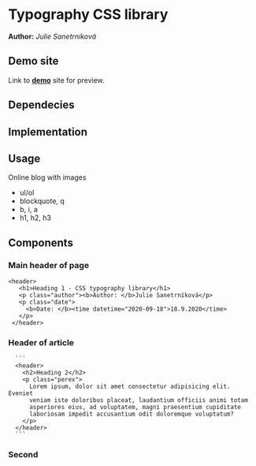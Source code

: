 # Typography CSS library
**Author:** *Julie Sanetrníková*

## Demo site
Link to **[demo](http://www.github.io)** site for preview.

## Dependecies
<link rel="stylesheet" href="normalize.css" />

## Implementation
<head>
  <meta charset="UTF-8" />
  <meta name="viewport" content="width=device-width, initial-scale=1.0" />
  <title>Typography css library</title>
  <link rel="stylesheet" href="style.css" />
  <link rel="stylesheet" href="normalize.css" />
  <link href="https://fonts.googleapis.com/css2?family=Crimson+Pro:wght@200;300;400;500;600;700;800;900&display=swap"
    rel="stylesheet" />
  <link
    href="https://fonts.googleapis.com/css2?family=Work+Sans:ital,wght@0,100;0,200;0,300;0,400;0,500;0,600;0,700;0,800;0,900;1,100;1,200;1,300;1,400;1,500;1,600&display=swap"
    rel="stylesheet" />
  <link href="https://fonts.googleapis.com/css2?family=Merriweather:wght@300;400;700;900&display=swap"
    rel="stylesheet" />

  <script src="https://unpkg.com/smartphoto@1.1.0/js/smartphoto.min.js"></script>
  <link rel="stylesheet" href="https://unpkg.com/smartphoto@1.1.0/css/smartphoto.min.css" />
</head>

## Usage
Online blog with images
* ul/ol
* blockquote, q
* b, i, a
* h1, h2, h3

## Components
### Main header of page
 ```
 <header>
    <h1>Heading 1 - CSS typography library</h1>
    <p class="author"><b>Author: </b>Julie Sanetrníková</p>
    <p class="date">
      <b>Date: </b><time datetime="2020-09-18">18.9.2020</time>
    </p>
  </header>
  ```
  
 ### Header of article
      ```
      <header>
        <h2>Heading 2</h2>
        <p class="perex">
          Lorem ipsum, dolor sit amet consectetur adipisicing elit. Eveniet
          veniam iste doloribus placeat, laudantium officiis animi totam
          asperiores eius, ad voluptatem, magni praesentium cupiditate
          laboriosam impedit accusantium odit doloremque voluptatum?
        </p>
      </header>
      ```
  

### Second

